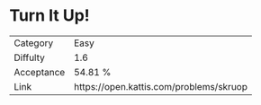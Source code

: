 # Turn It Up!

<table>
    <tr>
        <td>Category</td>
        <td>Easy</td>
    </tr>
    <tr>
        <td>Diffulty</td>
        <td>1.6</td>
    </tr>
    <tr>
        <td>Acceptance</td>
        <td>54.81 %</td>
    </tr>
    <tr>
        <td>Link</td>
        <td>https://open.kattis.com/problems/skruop</td>
    </tr>
</table>